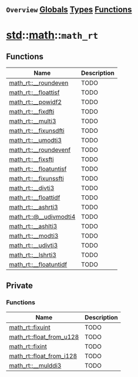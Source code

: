 ## `Overview` [Globals](./globals.md) [Types](./types.md) [Functions](./functions.md)
# [std](./../../std.md)::[math](./../math.md)::`math_rt`
## Functions
|Name|Description|
|----|-----------|
|[math_rt::__roundeven](#todo)|TODO|
|[math_rt::__floattisf](#todo)|TODO|
|[math_rt::__powidf2](#todo)|TODO|
|[math_rt::__fixdfti](#todo)|TODO|
|[math_rt::__multi3](#todo)|TODO|
|[math_rt::__fixunsdfti](#todo)|TODO|
|[math_rt::__umodti3](#todo)|TODO|
|[math_rt::__roundevenf](#todo)|TODO|
|[math_rt::__fixsfti](#todo)|TODO|
|[math_rt::__floatuntisf](#todo)|TODO|
|[math_rt::__fixunssfti](#todo)|TODO|
|[math_rt::__divti3](#todo)|TODO|
|[math_rt::__floattidf](#todo)|TODO|
|[math_rt::__ashrti3](#todo)|TODO|
|[math_rt::@__udivmodti4](#todo)|TODO|
|[math_rt::__ashlti3](#todo)|TODO|
|[math_rt::__modti3](#todo)|TODO|
|[math_rt::__udivti3](#todo)|TODO|
|[math_rt::__lshrti3](#todo)|TODO|
|[math_rt::__floatuntidf](#todo)|TODO|
## Private
### Functions
|Name|Description|
|----|-----------|
|[math_rt::fixuint](#todo)|TODO|
|[math_rt::float_from_u128](#todo)|TODO|
|[math_rt::fixint](#todo)|TODO|
|[math_rt::float_from_i128](#todo)|TODO|
|[math_rt::__mulddi3](#todo)|TODO|
